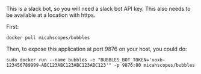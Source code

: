 This is a slack bot, so you will need a slack bot API key.  This also needs to be available at a location with https.

First:
```
docker pull micahscopes/bubbles
```

Then, to expose this application at port 9876 on your host, you could do:
```
sudo docker run --name bubbles -e "BUBBLES_BOT_TOKEN='xoxb-123456789999-ABC123ABC123ABC123ABC123'" -p 9876:80 micahscopes/bubbles
```